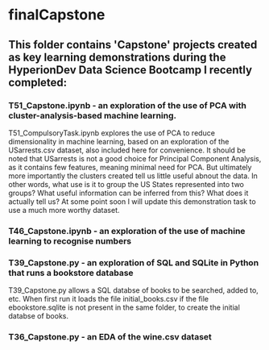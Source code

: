 # finalCapstone

## This folder contains 'Capstone' projects created as key learning demonstrations during the HyperionDev Data Science Bootcamp I recently completed:

### T51_Capstone.ipynb - an exploration of the use of PCA with cluster-analysis-based machine learning.
T51_CompulsoryTask.ipynb explores the use of PCA to reduce dimensionality in machine learning, based on an exploration of the USarrests.csv dataset, also included here for convenience.  It should be noted that USarrests is not a good choice for Principal Component Analysis, as it contains few features, meaning minimal need for PCA.  But ultimately more importantly the clusters created tell us little useful abnout the data. In other words, what use is it to group the US States represented into two groups?  What useful information can be inferred from this?  What does it actually tell us?  At some point soon I will update this demonstration task to use a much more worthy dataset.

### T46_Capstone.ipynb - an exploration of the use of machine learning to recognise numbers

### T39_Capstone.py - an exploration of SQL and SQLite in Python that runs a bookstore database
T39_Capstone.py allows a SQL databse of books to be searched, added to, etc.  When first run it loads the file initial_books.csv if the file ebookstore.sqlite is not present in the same folder, to create the initial databse of books.

### T36_Capstone.py - an EDA of the wine.csv dataset




